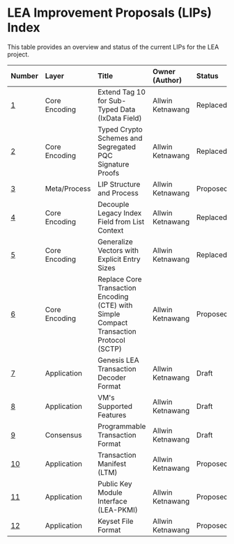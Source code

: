 # LEA Improvement Proposals (LIPs) Index

This table provides an overview and status of the current LIPs for the LEA project.

| Number | Layer         | Title                                                        | Owner (Author)    | Status   |
| :----- | :------------ | :----------------------------------------------------------- | :---------------- | :------- |
| [1](LIP-0001.md) | Core Encoding | Extend Tag 10 for Sub-Typed Data (IxData Field) | Allwin Ketnawang | Replaced |
| [2](LIP-0002.md) | Core Encoding | Typed Crypto Schemes and Segregated PQC Signature Proofs | Allwin Ketnawang | Replaced |
| [3](LIP-0003.md) | Meta/Process  | LIP Structure and Process | Allwin Ketnawang | Proposed |
| [4](LIP-0004.md) | Core Encoding | Decouple Legacy Index Field from List Context | Allwin Ketnawang | Replaced |
| [5](LIP-0005.md) | Core Encoding | Generalize Vectors with Explicit Entry Sizes | Allwin Ketnawang | Replaced |
| [6](LIP-0006.md) | Core Encoding | Replace Core Transaction Encoding (CTE) with Simple Compact Transaction Protocol (SCTP) | Allwin Ketnawang | Proposed |
| [7](LIP-0007.md) | Application | Genesis LEA Transaction Decoder Format | Allwin Ketnawang | Draft |
| [8](LIP-0008.md) | Application | VM's Supported Features | Allwin Ketnawang | Draft |
| [9](LIP-0009.md) | Consensus | Programmable Transaction Format | Allwin Ketnawang | Draft |
| [10](LIP-0010.md) | Application | Transaction Manifest (LTM) | Allwin Ketnawang | Proposed |
| [11](LIP-0011.md) | Application | Public Key Module Interface (LEA-PKMI) | Allwin Ketnawang | Proposed |
| [12](LIP-0012.md) | Application | Keyset File Format | Allwin Ketnawang | Proposed |

